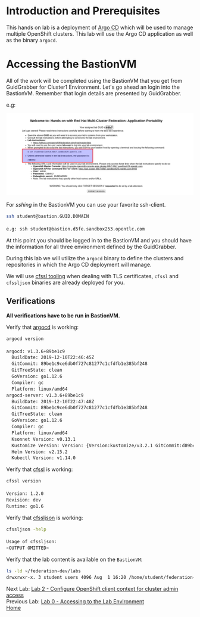 <a id="markdown-introduction-and-prerequisites" name="introduction-and-prerequisites"></a>
# Introduction and Prerequisites

This hands on lab is a deployment of [Argo CD](https://github.com/argoproj/argo-cd) which will be used to manage multiple OpenShift
clusters. This lab will use the Argo CD application as well as the binary `argocd`.

<a id="markdown-accessing-the-bastionvm" name="accessing-the-bastionvm"></a>
# Accessing the BastionVM
All of the work will be completed using the BastionVM that you get from GuidGrabber for Cluster1 Environment. Let's go ahead an login into the BastionVM. Remember that login details are presented by GuidGrabber.

e.g:

![SSH Details GuidGrabber](assets/ssh-details-gg.png)

For *sshing* in the BastionVM you can use your favorite ssh-client.

~~~sh
ssh student@bastion.GUID.DOMAIN

e.g: ssh student@bastion.d5fe.sandbox253.opentlc.com
~~~

At this point you should be logged in to the BastionVM and you should have the information for all three environment defined by the GuidGrabber.

During this lab we will utilize the `argocd` binary to define the clusters and repositories in which the Argo CD deployment will manage. 

We will use [cfssl tooling](https://cfssl.org/) when dealing with TLS certificates, `cfssl` and `cfssljson` binaries are already deployed for you.

<a id="markdown-verifications" name="verifications"></a>
## Verifications

**All verifications have to be run in BastionVM.**

Verify that [argocd](https://github.com/argoproj/argo-cd/releases/download/v1.1.2/argocd-linux-amd64) is working:

~~~sh
argocd version

argocd: v1.3.6+89be1c9
  BuildDate: 2019-12-10T22:46:45Z
  GitCommit: 89be1c9ce6db0f727c81277c1cfdfb1e385bf248
  GitTreeState: clean
  GoVersion: go1.12.6
  Compiler: gc
  Platform: linux/amd64
argocd-server: v1.3.6+89be1c9
  BuildDate: 2019-12-10T22:47:48Z
  GitCommit: 89be1c9ce6db0f727c81277c1cfdfb1e385bf248
  GitTreeState: clean
  GoVersion: go1.12.6
  Compiler: gc
  Platform: linux/amd64
  Ksonnet Version: v0.13.1
  Kustomize Version: Version: {Version:kustomize/v3.2.1 GitCommit:d89b448c745937f0cf1936162f26a5aac688f840 BuildDate:2019-09-27T00:10:52Z GoOs:linux GoArch:amd64}
  Helm Version: v2.15.2
  Kubectl Version: v1.14.0
~~~

Verify that [cfssl](https://github.com/cloudflare/cfssl/blob/master/README.md#using-the-command-line-tool) is working:

~~~sh
cfssl version

Version: 1.2.0
Revision: dev
Runtime: go1.6
~~~

Verify that [cfssljson](https://github.com/cloudflare/cfssl/blob/master/README.md#using-the-command-line-tool) is working:

~~~sh
cfssljson -help

Usage of cfssljson:
<OUTPUT OMITTED>
~~~

Verify that the lab content is available on the `BastionVM`:

~~~sh
ls -ld ~/federation-dev/labs
drwxrwxr-x. 3 student users 4096 Aug  1 16:20 /home/student/federation-dev/labs/
~~~

Next Lab: [Lab 2 - Configure OpenShift client context for cluster admin access](./2.md)<br>
Previous Lab: [Lab 0 - Accessing to the Lab Environment](./intro.md)<br>
[Home](./README.md)
